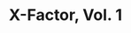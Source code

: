 ---
title: "X-Factor, Vol. 1"
issue: 79A
issue_nr: 79
full_title: Rhapsody In Blue
subtitle: ""
story_arc: ""
crossover: ""
variant: A
publisher: Marvel Comics
creators: 
  - Peter David
  - Larry Stroman
  - Brandon Peterson
release_date: "Apr 21, 1992"
release_year: 1992
genre:
  - Action
  - Adventure
  - Super-Heroes
format: Comic
pages: 32
signed_by: ""
price: 1.25
---